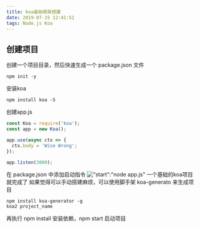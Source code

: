```yaml
---
title: koa基础框架搭建
date: 2019-07-15 12:41:51
tags: Node.js Koa
---
```

## 创建项目
创建一个项目目录，然后快速生成一个 package.json 文件
```
npm init -y
```
安装koa
```
npm install koa -S
```
创建app.js
```js
const Koa = require('koa');
const app = new Koa();

app.use(async ctx => {
  ctx.body = 'Wise Wrong';
});

app.listen(3000);
```
在 package.json 中添加启动指令
!["start":"node app.js"](/script.png)
一个基础的koa项目就完成了
如果觉得可以手动搭建麻烦，可以使用脚手架 koa-generato 来生成项目
```
npm install koa-generator -g
koa2 project_name
```
再执行 npm install 安装依赖，npm start 启动项目
##